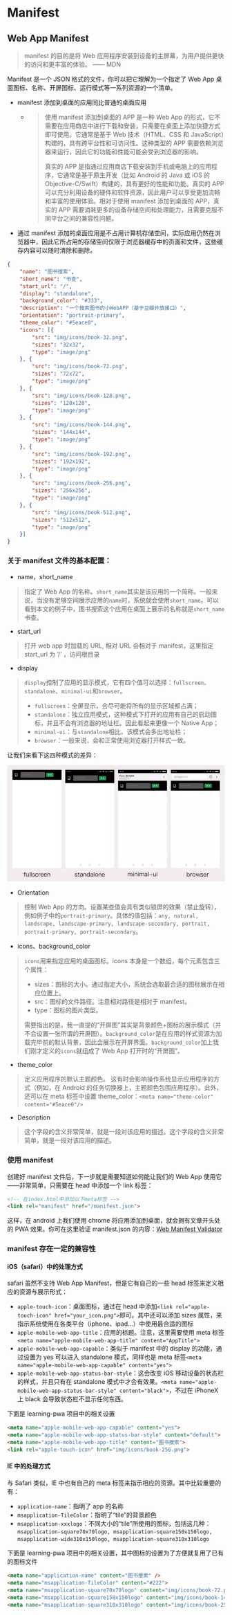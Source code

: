 # Manifest

## Web App Manifest

> manifest 的目的是将 Web 应用程序安装到设备的主屏幕，为用户提供更快的访问和更丰富的体验。 —— MDN

Manifest 是一个 JSON 格式的文件，你可以把它理解为一个指定了 Web App 桌面图标、名称、开屏图标、运行模式等一系列资源的一个清单。

- manifest 添加到桌面的应用同比普通的桌面应用

  - > 使用 manifest 添加到桌面的 APP 是一种 Web App 的形式，它不需要在应用商店中进行下载和安装，只需要在桌面上添加快捷方式即可使用。它通常是基于 Web 技术（HTML、CSS 和 JavaScript）构建的，具有跨平台性和可访问性。这种类型的 APP 需要依赖浏览器来运行，因此它的功能和性能可能会受到浏览器的影响。
    >
    > 真实的 APP 是指通过应用商店下载安装到手机或电脑上的应用程序，它通常是基于原生开发（比如 Android 的 Java 或 iOS 的 Objective-C/Swift）构建的，具有更好的性能和功能。真实的 APP 可以充分利用设备的硬件和软件资源，因此用户可以享受更加流畅和丰富的使用体验。相对于使用 manifest 添加到桌面的 APP，真实的 APP 需要消耗更多的设备存储空间和处理能力，且需要克服不同平台之间的兼容性问题。

- 通过 manifest 添加的桌面应用是不占用计算机存储空间，实际应用仍然在浏览器中，因此它所占用的存储空间仅限于浏览器缓存中的页面和文件，这些缓存内容可以随时清除和删除。

```JSON
{
    "name": "图书搜索",
    "short_name": "书查",
    "start_url": "/",
    "display": "standalone",
    "background_color": "#333",
    "description": "一个搜索图书的小WebAPP（基于豆瓣开放接口）",
    "orientation": "portrait-primary",
    "theme_color": "#5eace0",
    "icons": [{
        "src": "img/icons/book-32.png",
        "sizes": "32x32",
        "type": "image/png"
    }, {
        "src": "img/icons/book-72.png",
        "sizes": "72x72",
        "type": "image/png"
    }, {
        "src": "img/icons/book-128.png",
        "sizes": "128x128",
        "type": "image/png"
    }, {
        "src": "img/icons/book-144.png",
        "sizes": "144x144",
        "type": "image/png"
    }, {
        "src": "img/icons/book-192.png",
        "sizes": "192x192",
        "type": "image/png"
    }, {
        "src": "img/icons/book-256.png",
        "sizes": "256x256",
        "type": "image/png"
    }, {
        "src": "img/icons/book-512.png",
        "sizes": "512x512",
        "type": "image/png"
    }]
}
```

### 关于 manifest 文件的基本配置：

- name，short_name

> 指定了 Web App 的名称。`short_name`其实是该应用的一个简称。一般来说，当没有足够空间展示应用的`name`时，系统就会使用`short_name`。可以看到本文的例子中，图书搜索这个应用在桌面上展示的名称就是`short_name`书查。

- start_url

> 打开 web app 时加载的 URL, 相对 URL 会相对于 manifest，这里指定 start_url 为 ‘/’ ，访问根目录

- display

> `display`控制了应用的显示模式，它有四个值可以选择：`fullscreen`、`standalone`、`minimal-ui`和`browser`。
>
> - `fullscreen`：全屏显示，会尽可能将所有的显示区域都占满；
> - `standalone`：独立应用模式，这种模式下打开的应用有自己的启动图标，并且不会有浏览器的地址栏。因此看起来更像一个 Native App；
> - `minimal-ui`：与`standalone`相比，该模式会多出地址栏；
> - `browser`：一般来说，会和正常使用浏览器打开样式一致。

让我们来看下这四种模式的差异：

![img](../../public/905cd02a-5eda-421a-8a89-735650b5cf28.png)

- Orientation

> 控制 Web App 的方向。设置某些值会具有类似锁屏的效果（禁止旋转），例如例子中的`portrait-primary`。具体的值包括：`any, natural, landscape, landscape-primary, landscape-secondary, portrait, portrait-primary, portrait-secondary`。

- icons、background_color

> `icons`用来指定应用的桌面图标。icons 本身是一个数组，每个元素包含三个属性：
>
> - sizes：图标的大小。通过指定大小，系统会选取最合适的图标展示在相应位置上。
> - src：图标的文件路径。注意相对路径是相对于 manifest。
> - type：图标的图片类型。
>
> 需要指出的是，我一直提的“开屏图”其实是背景颜色+图标的展示模式（并不会设置一张所谓的开屏图）。`background_color`是在应用的样式资源为加载完毕前的默认背景，因此会展示在开屏界面。`background_color`加上我们刚才定义的`icons`就组成了 Web App 打开时的“开屏图”。

- theme_color

> 定义应用程序的默认主题颜色。 这有时会影响操作系统显示应用程序的方式（例如，在 Android 的任务切换器上，主题颜色包围应用程序）。此外，还可以在 meta 标签中设置 theme_color：`<meta name="theme-color" content="#5eace0"/>`

- Description

> 这个字段的含义非常简单，就是一段对该应用的描述。这个字段的含义非常简单，就是一段对该应用的描述。

### 使用 manifest

创建好 manifest 文件后，下一步就是需要知道如何能让我们的 Web App 使用它——非常简单，只需要在 head 中添加一个 link 标签：

```HTML
<!-- 在index.html中添加以下meta标签 -->
<link rel="manifest" href="/manifest.json">
```

这样，在 android 上我们使用 chrome 将应用添加到桌面，就会拥有文章开头处的 PWA 效果。你可在这里验证 manifest.json 的内容：[Web Manifest Validator](https://manifest-validator.appspot.com/)

### manifest 存在一定的兼容性

#### iOS（safari）中的处理方式

safari 虽然不支持 Web App Manifest，但是它有自己的一些 head 标签来定义相应的资源与展示形式：

- `apple-touch-icon`：桌面图标，通过在 head 中添加`<link rel="apple-touch-icon" href="your_icon.png">`即可。其中还可以添加 sizes 属性，来指示系统使用在各类平台（iphone、ipad…）中使用最合适的图标
- `apple-mobile-web-app-title`：应用的标题。注意，这里需要使用 meta 标签`<meta name="apple-mobile-web-app-title" content="AppTitle">`
- `apple-mobile-web-app-capable`：类似于 manifest 中的 display 的功能，通过设置为 yes 可以进入 standalone 模式，同样也是 meta 标签`<meta name="apple-mobile-web-app-capable" content="yes">`
- `apple-mobile-web-app-status-bar-style`：这会改变 iOS 移动设备的状态栏的样式，并且只有在 standalone 模式中才会有效果。`<meta name="apple-mobile-web-app-status-bar-style" content="black">`，不过在 iPhoneX 上 black 会导致状态栏不显示任何东西。

下面是 learning-pwa 项目中的相关设置

```HTML
<meta name="apple-mobile-web-app-capable" content="yes">
<meta name="apple-mobile-web-app-status-bar-style" content="default">
<meta name="apple-mobile-web-app-title" content="图书搜索">
<link rel="apple-touch-icon" href="img/icons/book-256.png">
```

#### IE 中的处理方式

与 Safari 类似，IE 中也有自己的 meta 标签来指示相应的资源。其中比较重要的有：

- `application-name`：指明了 app 的名称
- `msapplication-TileColor`：指明了“tile”的背景颜色
- `msapplication-xxxlogo`：不同大小的“tile”所使用的图标，包括这几种：`msapplication-square70x70logo, msapplication-square150x150logo, msapplication-wide310x150logo, msapplication-square310x310logo`

下面是 learning-pwa 项目中的相关设置，其中图标的设置为了方便就复用了已有的图标文件

```HTML
<meta name="application-name" content="图书搜索" />
<meta name="msapplication-TileColor" content="#222">
<meta name="msapplication-square70x70logo" content="img/icons/book-72.png" />
<meta name="msapplication-square150x150logo" content="img/icons/book-144.png" />
<meta name="msapplication-square310x310logo" content="img/icons/book-256.png" />
```
